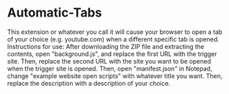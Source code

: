 # Automatic-Tabs
This extension or whatever you call it will cause your browser to open a tab of your choice (e.g. youtube.com) when a different specific tab is opened. Instructions for use: After downloading the ZIP file and extracting the contents, open "background.js", and replace the first URL with the trigger site.
Then, replace the second URL with the site you want to be opened when the trigger site is opened.
Then, open "manifest.json" in Notepad, change "example website open scripts" with whatever title you want.
Then, replace the description with a description of your choice.

